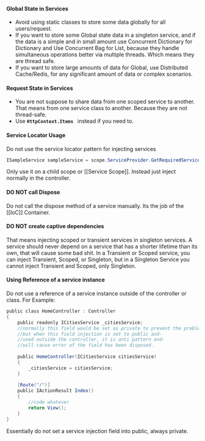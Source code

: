 #### Global State in Services
- Avoid using static classes to store some data globally for all users/request.
- If you want to store some Global state data in a singleton service, and if the data is a simple and in small amount use Concurrent Dictionary for Dictionary and Use Concurrent Bag for List, because they handle simultaneous operations better via multiple threads. Which means they are thread safe. 
- If you want to store large amounts of data for Global, use Distributed Cache/Redis, for any significant amount of data or complex scenarios.
#### Request State in Services
- You are not suppose to share data from one scoped service to another. That means from one service class to another. Because they are not thread-safe.
- Use **`HttpContext.Items `** instead if you need to.
#### Service Locator Usage
Do not use the service locator pattern for injecting services
```c#
ISampleService sampleService = scope.ServiceProvider.GetRequiredService<ISampleService>();
```
Only use it on a child scope or [[Service Scope]].
Instead just inject normally in the controller.
#### DO NOT call Dispose
Do not call the dispose method of a service manually. Its the job of the [[IoC]] Container.
#### DO NOT create captive dependencies
That means injecting scoped or transient services in singleton services.
A service should never depend on a service that has a shorter lifetime than its own, that will cause some bad shit.
In a Transient or Scoped service, you can inject Transient, Scoped, or Singleton, but in a Singleton Service you cannot inject Transient and Scoped, only Singleton.
#### Using Reference of a service instance
Do not use a reference of a service instance outside of the controller or class.
For Example: 
```c#
public class HomeController : Controller
{
    public readonly ICitiesService _citiesService;
    //normally this field would be set as private to prevent the problem
    //but when this field injection is set to public and-
    //used outside the controller, it is anti pattern and-
    //will cause error of the field has been disposed.
 
    public HomeController(ICitiesService citiesService)
    {
        _citiesService = citiesService;
    }
 
    [Route("/")]
    public IActionResult Index()
    {
		//code whatever
		return View();
    }
}
```
Essentially do not set a service injection field into public, always private.